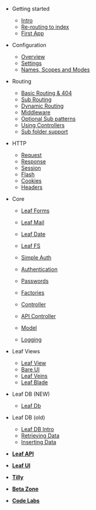 * Getting started
  * [Intro](leaf/v/2.5.0-beta/intro/)
  * [Re-routing to index](leaf/v/2.5.0-beta/intro/htaccess)
  * [First App](leaf/v/2.5.0-beta/intro/first)

* Configuration
  * [Overview](leaf/v/2.5.0-beta/config/)
  * [Settings](leaf/v/2.5.0-beta/config/settings)
  * [Names, Scopes and Modes](leaf/v/2.5.0-beta/config/nsm)

* Routing
  * [Basic Routing & 404](leaf/v/2.5.0-beta/routing/)
  * [Sub Routing](leaf/v/2.5.0-beta/routing/sub-routing)
  * [Dynamic Routing](leaf/v/2.5.0-beta/routing/dynamic)
  * [Middleware](leaf/v/2.5.0-beta/routing/middleware)
  * [Optional Sub patterns](leaf/v/2.5.0-beta/routing/sub-patterns)
  * [Using Controllers](leaf/v/2.5.0-beta/routing/controller)
  * [Sub folder support](leaf/v/2.5.0-beta/routing/sub-folder)

* HTTP
  * [Request](leaf/v/2.5.0-beta/http/request)
  * [Response](leaf/v/2.5.0-beta/http/response)
  * [Session](leaf/v/2.5.0-beta/http/session)
  * [Flash](leaf/v/2.5.0-beta/http/flash)
  * [Cookies](leaf/v/2.5.0-beta/http/cookies)
  * [Headers](leaf/v/2.5.0-beta/http/headers)

* Core
  * [Leaf Forms](leaf/v/2.5.0-beta/core/forms)
  * [Leaf Mail](leaf/v/2.5.0-beta/core/mail)
  * [Leaf Date](leaf/v/2.5.0-beta/core/date)
  * [Leaf FS](leaf/v/2.5.0-beta/core/fs)
  
  * [Simple Auth](leaf/v/2.5.0-beta/core/auth)
  * [Authentication](leaf/v/2.5.0-beta/core/authentication)
  * [Passwords](leaf/v/2.5.0-beta/core/passwords)
  
  * [Factories](leaf/v/2.5.0-beta/core/factories)
  * [Controller](leaf/v/2.5.0-beta/core/controller)
  * [API Controller](leaf/v/2.5.0-beta/core/api-controller)
  * [Model](leaf/v/2.5.0-beta/core/model)
  
  * [Logging](leaf/v/2.5.0-beta/core/logging)

* Leaf Views
  * [Leaf View](leaf/v/2.5.0-beta/views/view)
  * [Bare UI](leaf/v/2.5.0-beta/views/bareui)
  * [Leaf Veins](leaf/v/2.5.0-beta/views/veins)
  * [Leaf Blade](leaf/v/2.5.0-beta/views/blade)

* Leaf DB (NEW)
  * [Leaf Db](leaf/v/2.5.0-beta/db/)

* Leaf DB (old)
  * [Leaf DB Intro](leaf/v/2.5.0-beta/database/)
  * [Retrieving Data](leaf/v/2.5.0-beta/database/select)
  * [Inserting Data](leaf/v/2.5.0-beta/database/insert)

* [**Leaf API**](leaf-api/)

* [**Leaf UI**](ui/)

* [**Tilly**](tilly/)

* [**Beta Zone**](leaf/v/2.5.0-beta/beta-zone/)

* [**Code Labs**](codelabls/)
